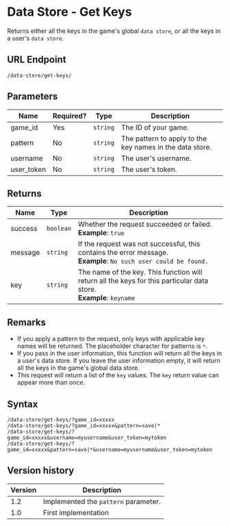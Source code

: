 # Data Store - Get Keys

Returns either all the keys in the game's global `data store`, or all the keys in a user's `data store`.

## URL Endpoint

```
/data-store/get-keys/
```

## Parameters

Name | Required? | Type | Description
--- | --- | --- | ---
game_id | Yes | `string` | The ID of your game.
pattern | No | `string` | The pattern to apply to the key names in the data store.
username | No | `string` | The user's username.
user_token | No | `string` | The user's token.

## Returns

Name | Type | Description
--- | --- | ---
success | `boolean` | Whether the request succeeded or failed. <br> **Example**: `true`
message | `string` | If the request was not successful, this contains the error message. <br> **Example**: `No such user could be found.`
key | `string` | The name of the key. This function will return all the keys for this particular data store. <br> **Example**: `keyname`

## Remarks

- If you apply a pattern to the request, only keys with applicable key names will be returned. The placeholder character for patterns is `*`.
- If you pass in the user information, this function will return all the keys in a user's data store. If you leave the user information empty, it will return all the keys in the game's global data store.
- This request will return a list of the `key` values. The `key` return value can appear more than once.

## Syntax

```
/data-store/get-keys/?game_id=xxxxx
/data-store/get-keys/?game_id=xxxxx&pattern=save|*
/data-store/get-keys/?game_id=xxxxx&username=myusername&user_token=mytoken
/data-store/get-keys/?game_id=xxxxx&pattern=save|*&username=myusername&user_token=mytoken
```

## Version history

Version		 | Description
---			 | ---
1.2			 | Implemented the `pattern` parameter.
1.0			 | First implementation